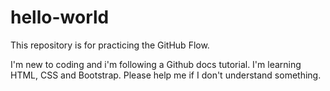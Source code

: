 # hello-world
This repository is for practicing the GitHub Flow.

I'm new to coding and i'm following a Github docs tutorial.
I'm learning HTML, CSS and Bootstrap.
Please help me if I don't understand something.
